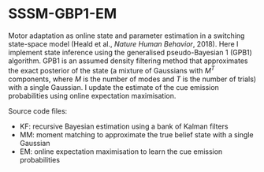 # SSSM-GBP1-EM
Motor adaptation as online state and parameter estimation in a switching state-space model (Heald et al., *Nature Human Behavior*, 2018). Here I implement state inference using the generalised pseudo-Bayesian 1 (GPB1) algorithm. GPB1 is an assumed density filtering method that approximates the exact posterior of the state (a mixture of Gaussians with *M<sup>T</sup>* components, where *M* is the number of modes and *T* is the number of trials) with a single Gaussian. I update the estimate of the cue emission probabilities using online expectation maximisation.

Source code files:

- KF: recursive Bayesian estimation using a bank of Kalman filters
- MM: moment matching to approximate the true belief state with a single Gaussian
- EM: online expectation maximisation to learn the cue emission probabilities
